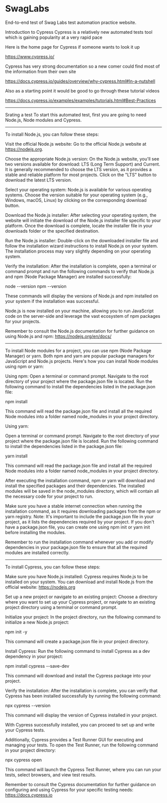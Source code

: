 # SwagLabs
End-to-end test of Swag Labs test automation practice website.

Introduction to Cypress
Cypress is a relatively new automated tests tool which is gaining popularity at a very rapid pace

Here is the home page for Cypress if someone wants to look it up

https://www.cypress.io/

Cypress has very strong documentation so a new comer could find most of the information from their own site

https://docs.cypress.io/guides/overview/why-cypress.html#In-a-nutshell

Also as a starting point it would be good to go through these tutorial videos

https://docs.cypress.io/examples/examples/tutorials.html#Best-Practices

---------------------------------------------------------

Srating a test
To start this automated test, first you are going to need Node.js, Node modules and Cypress.

---------------------------------------------------------

To install Node.js, you can follow these steps:

Visit the official Node.js website: Go to the official Node.js website at https://nodejs.org.

Choose the appropriate Node.js version: On the Node.js website, you'll see two versions available for download: LTS (Long Term Support) and Current.
It is generally recommended to choose the LTS version, as it provides a stable and reliable platform for most projects. Click on the "LTS" button to download the latest LTS version.

Select your operating system: Node.js is available for various operating systems.
Choose the version suitable for your operating system (e.g., Windows, macOS, Linux) by clicking on the corresponding download button.

Download the Node.js installer: After selecting your operating system, the website will initiate the download of the Node.js installer file specific to your platform.
Once the download is complete, locate the installer file in your downloads folder or the specified destination.

Run the Node.js installer: Double-click on the downloaded installer file and follow the installation wizard instructions to install Node.js on your system.
The installation process may vary slightly depending on your operating system.

Verify the installation: After the installation is complete, open a terminal or command prompt and run the following commands
to verify that Node.js and npm (Node Package Manager) are installed successfully:

node --version
npm --version

These commands will display the versions of Node.js and npm installed on your system if the installation was successful.

Node.js is now installed on your machine, allowing you to run JavaScript code on the server-side and leverage the vast ecosystem of npm packages for your projects.

Remember to consult the Node.js documentation for further guidance on using Node.js and npm: https://nodejs.org/en/docs/

---------------------------------------------------------

To install Node modules for a project, you can use npm (Node Package Manager) or yarn. Both npm and yarn are popular package managers
for JavaScript and Node.js projects. Here's how you can install Node modules using npm or yarn:

Using npm:
Open a terminal or command prompt.
Navigate to the root directory of your project where the package.json file is located.
Run the following command to install the dependencies listed in the package.json file:


npm install

This command will read the package.json file and install all the required Node modules into a folder
named node_modules in your project directory.

Using yarn:

Open a terminal or command prompt.
Navigate to the root directory of your project where the package.json file is located.
Run the following command to install the dependencies listed in the package.json file:


yarn install

This command will read the package.json file and install all the required Node modules into a folder named node_modules in your project directory.

After executing the installation command, npm or yarn will download and install the specified packages and their dependencies. 
The installed modules will be saved in the node_modules directory, which will contain all the necessary code for your project to run.

Make sure you have a stable internet connection when running the installation command, as it requires downloading packages from the npm or yarn registry.
Note: It's important to include the package.json file in your project, as it lists the dependencies required by your project. 
If you don't have a package.json file, you can create one using npm init or yarn init before installing the modules.

Remember to run the installation command whenever you add or modify dependencies in your package.json file to ensure that all the required modules are installed correctly.

---------------------------------------------------------

To install Cypress, you can follow these steps:

Make sure you have Node.js installed: Cypress requires Node.js to be installed on your system.
You can download and install Node.js from the official website: https://nodejs.org

Set up a new project or navigate to an existing project: Choose a directory where you want to set up your Cypress project,
or navigate to an existing project directory using a terminal or command prompt.

Initialize your project: In the project directory, run the following command to initialize a new Node.js project:

npm init -y

This command will create a package.json file in your project directory.

Install Cypress: Run the following command to install Cypress as a dev dependency in your project:

npm install cypress --save-dev

This command will download and install the Cypress package into your project.

Verify the installation: After the installation is complete, you can verify that Cypress has been installed successfully by running the following command:

npx cypress --version

This command will display the version of Cypress installed in your project.

With Cypress successfully installed, you can proceed to set up and write your Cypress tests.

Additionally, Cypress provides a Test Runner GUI for executing and managing your tests. To open the Test Runner, run the following command in your project directory:

npx cypress open

This command will launch the Cypress Test Runner, where you can run your tests, select browsers, and view test results.

Remember to consult the Cypress documentation for further guidance on configuring and using Cypress for your specific testing needs: https://docs.cypress.io
